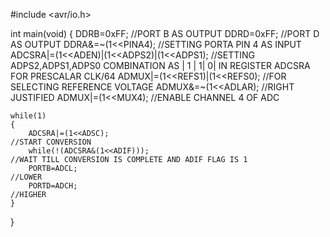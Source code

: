 #include <avr/io.h>

int main(void)
{
    DDRB=0xFF;                                                                                  //PORT B AS OUTPUT
    DDRD=0xFF;                                                                                  //PORT D AS OUTPUT
    DDRA&=~(1<<PINA4);                                                                          //SETTING PORTA PIN 4 AS INPUT
    ADCSRA|=(1<<ADEN)|(1<<ADPS2)|(1<<ADPS1);                                                    //SETTING ADPS2,ADPS1,ADPS0 COMBINATION AS | 1 | 1| 0| IN  REGISTER ADCSRA FOR PRESCALAR CLK/64
    ADMUX|=(1<<REFS1)|(1<<REFS0);                                                               //FOR SELECTING REFERENCE VOLTAGE
    ADMUX&=~(1<<ADLAR);                                                                         //RIGHT JUSTIFIED
    ADMUX|=(1<<MUX4);                                                                           //ENABLE CHANNEL 4 OF ADC
    
    while(1)
    {
        ADCSRA|=(1<<ADSC);                                                                      //START CONVERSION
        while(!(ADCSRA&(1<<ADIF)));                                                             //WAIT TILL CONVERSION IS COMPLETE AND ADIF FLAG IS 1
        PORTB=ADCL;                                                                             //LOWER
        PORTD=ADCH;                                                                             //HIGHER
    }
} 
